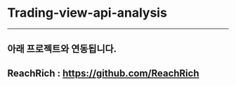 # Trading-view-api-analysis


----------


## 아래 프로젝트와 연동됩니다.
ReachRich : https://github.com/ReachRich
----------
